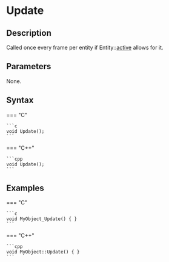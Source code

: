 # Update

## Description
Called once every frame per entity if Entity::[active](TODO) allows for it.

## Parameters
None.

## Syntax
=== "C"

	```c
	void Update();
	```

=== "C++"

	```cpp
	void Update();
	```

## Examples
=== "C"

	```c
	void MyObject_Update() { }
	```

=== "C++"

	```cpp
	void MyObject::Update() { }
	```